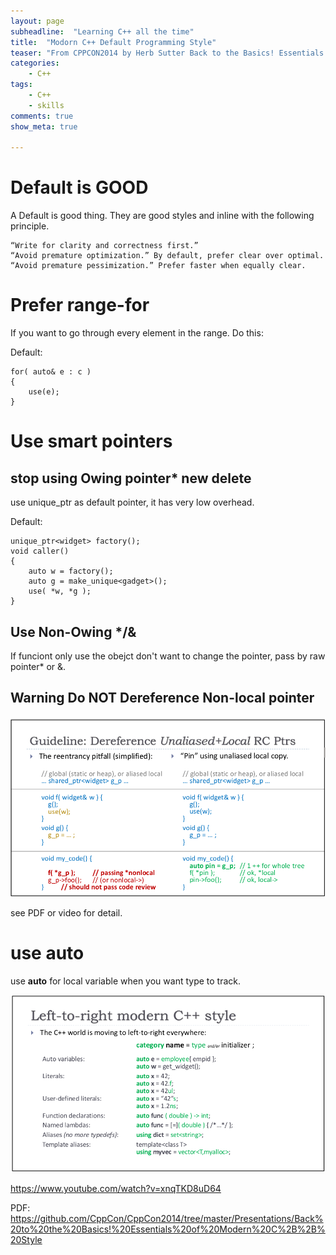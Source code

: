 ```yaml
---
layout: page
subheadline:  "Learning C++ all the time"
title:  "Modorn C++ Default Programming Style"
teaser: "From CPPCON2014 by Herb Sutter Back to the Basics! Essentials of Modern C++ Style"
categories:
    - C++
tags:
    - C++
    - skills
comments: true
show_meta: true

---
```



# Default is GOOD
A Default is good thing. They are good styles and inline with the following principle.

	“Write for clarity and correctness first.”
	“Avoid premature optimization.” By default, prefer clear over optimal.
	“Avoid premature pessimization.” Prefer faster when equally clear.

# Prefer range-for
If you want to go through every element in the range. Do this:

Default:

	for( auto& e : c ) 
	{ 
		use(e); 
	}

# Use smart pointers

## stop using Owing pointer* new delete
use unique_ptr as default pointer, it has very low overhead.

Default:

	unique_ptr<widget> factory();
	void caller() 
	{
		auto w = factory();
		auto g = make_unique<gadget>();
		use( *w, *g );
	}

## Use Non-Owing */& 

If funciont only use the obejct don't want to change the pointer, pass by raw pointer* or &.

## Warning Do NOT Dereference Non-local pointer

![alt text][DereferencePointer]

[DereferencePointer]: https://raw.githubusercontent.com/cuixiongyi/cuixiongyi.github.io/master/images/C%2B%2B_DereferencePointer.png "DereferencePointer"

see PDF or video for detail.


# use auto

use **auto** for local variable when you want type to track.


![alt text][useautoexample]

[useautoexample]: https://raw.githubusercontent.com/cuixiongyi/cuixiongyi.github.io/master/images/C%2B%2B_useautoexample.png "useautoexample"



https://www.youtube.com/watch?v=xnqTKD8uD64

PDF:
https://github.com/CppCon/CppCon2014/tree/master/Presentations/Back%20to%20the%20Basics!%20Essentials%20of%20Modern%20C%2B%2B%20Style

<div class="medium-14 medium-pull-3 columns" markdown="1">


</div><!-- /.medium-8.columns -->

</div><!-- /.row -->
